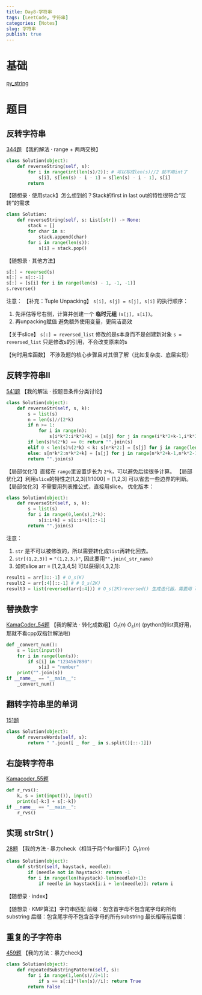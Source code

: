 ```yaml
---
title: Day8-字符串
tags: [LeetCode, 字符串]
categories: [Notes]
slug: 字符串
publish: true
---
```


# 基础
[py_string](_py/_py_string.md)
# 题目
## 反转字符串
[344题](https://leetcode.cn/problems/reverse-string/description/)
【我的解法 · range + 两两交换】
```python
class Solution(object):
    def reverseString(self, s):
        for i in range(int(len(s)/2)): # 可以写成len(s)//2 就不用int了
            s[i], s[len(s) - i - 1] = s[len(s) - i - 1], s[i]
        return 
```

【随想录 · 使用stack】怎么想到的？Stack的first in last out的特性很符合“反转”的需求
```python
class Solution:
    def reverseString(self, s: List[str]) -> None:
        stack = []
        for char in s:
            stack.append(char)
        for i in range(len(s)):
            s[i] = stack.pop()
```

【随想录 · 其他方法】
```python
s[:] = reversed(s)
s[:] = s[::-1]
s[:] = [s[i] for i in range(len(s) - 1, -1, -1)]
s.reverse()
```

注意：
【补充：Tuple Unpacking】
`s[i], s[j] = s[j], s[i]` 的执行顺序：
1. 先评估等号右侧，计算并创建一个 **临时元组** `(s[j], s[i])`。
2. 再unpacking赋值
避免额外使用变量，更简洁高效

【关于slice】
`s[:] = reversed_list` 修改的是s本身而不是创建新对象
`s = reversed_list` 只是修改s的引用，不会改变原来的s

【何时用库函数】
不涉及题的核心步骤且对其很了解（比如复杂度、底层实现）

## 反转字符串II
[541题](https://leetcode.cn/problems/reverse-string-ii/description/)
【我的解法 · 按题目条件分类讨论】
```python
class Solution(object):
    def reverseStr(self, s, k):
        s = list(s)
        n = len(s)//(2*k)
        if n >= 1:
            for i in range(n):
                s[i*k*2:i*k*2+k] = [s[j] for j in range(i*k*2+k-1,i*k*2-1,-1)]
        if len(s)%(2*k) == 0: return "".join(s)
        elif 0 < len(s)%(2*k) < k: s[n*k*2:] = [s[j] for j in range(len(s)-1,n*k*2-1,-1)]
        else: s[n*k*2:n*k*2+k] = [s[j] for j in range(n*k*2+k-1,n*k*2-1,-1)]
        return "".join(s)
```

【局部优化1】直接在 `range`里设置步长为 `2*k`，可以避免后续很多计算。
【局部优化2】利用`slice`的特性之\[1,2,3]\[1:1000] = \[1,2,3] 可以省去一些边界的判断。
【局部优化3】不需要用列表推公式，直接用slice。
优化版本：
```python
class Solution(object):
    def reverseStr(self, s, k):
        s = list(s)
        for i in range(0,len(s),2*k):
            s[i:i+k] = s[i:i+k][::-1]
        return "".join(s)
```
注意：
1. `str` 是不可以被修改的，所以需要转化成`list`再转化回去。
2. `str[(1,2,3)]` = `"(1,2,3,)"`, 因此要用`"".join(_str_name)`
3. 如何slice arr = \[1,2,3,4,5] 可以获得\[4,3,2,1]: 
```python
result1 = arr[3::-1] # O_s(K)
result2 = arr[:4][::-1] # # O_s(2K)
result3 = list(reversed(arr[:4])) # O_s(2K)reversed() 生成迭代器，需要用 list() 转换 
```

## 替换数字
[KamaCoder_54题](https://kamacoder.com/problempage.php?pid=1064)
【我的解法 · 转化成数组】$O_t(n)$ $O_s(n$) (python的list真好用，那就不看cpp双指针解法啦)
```python
def _convert_num():
    s = list(input())
    for i in range(len(s)):
        if s[i] in "1234567890":
            s[i] = "number"
    print("".join(s))
if __name__ == "__main__":
    _convert_num()
```
## 翻转字符串里的单词
[151题](https://leetcode.cn/problems/reverse-words-in-a-string/)
```python
class Solution(object):
    def reverseWords(self, s):
        return " ".join([ _ for _ in s.split()[::-1]])    
```
##  右旋转字符串
[Kamacoder_55题](https://kamacoder.com/problempage.php?pid=1065)
```python
def r_rvs():
    k, s = int(input()), input()
    print(s[-k:] + s[:-k])
if __name__ == "__main__":
    r_rvs()
```

## 实现 strStr( )
[28题](https://leetcode.cn/problems/find-the-index-of-the-first-occurrence-in-a-string/description/)
【我的方法 · 暴力check（相当于两个for循环）】$O_t(mn)$
```python
class Solution(object):
    def strStr(self, haystack, needle):
        if (needle not in haystack): return -1
        for i in range(len(haystack)-len(needle)+1):
            if needle in haystack[i:i + len(needle)]: return i
```
【随想录 · index】

【随想录 · KMP算法】字符串匹配
前缀：包含首字母不包含尾字母的所有substring
后缀：包含尾字母不包含首字母的所有substring
最长相等前后缀：
## 重复的子字符串
[459题](https://leetcode.cn/problems/repeated-substring-pattern/description/)
【我的方法：暴力check】
```python
class Solution(object):
    def repeatedSubstringPattern(self, s):
        for i in range(1,len(s)//2+1):
            if s == s[:i]*(len(s)//i): return True
        return False
```


